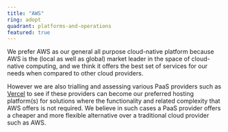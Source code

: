 ```yaml
---
title: "AWS"
ring: adopt
quadrant: platforms-and-operations
featured: true
---
```


We prefer AWS as our general all purpose cloud-native platform because AWS is the (local as well as global) market leader in the space of cloud-native computing, and we think it offers the best set of services for our needs when compared to other cloud providers.

However we are also trialling and assessing various PaaS providers such as <a href="vercel.html">Vercel</a> to see if these providers can become our preferred hosting platform(s) for solutions where the functionality and related complexity that AWS offers is not required. We believe in such cases a PaaS provider offers a cheaper and more flexible alternative over a traditional cloud provider such as AWS.